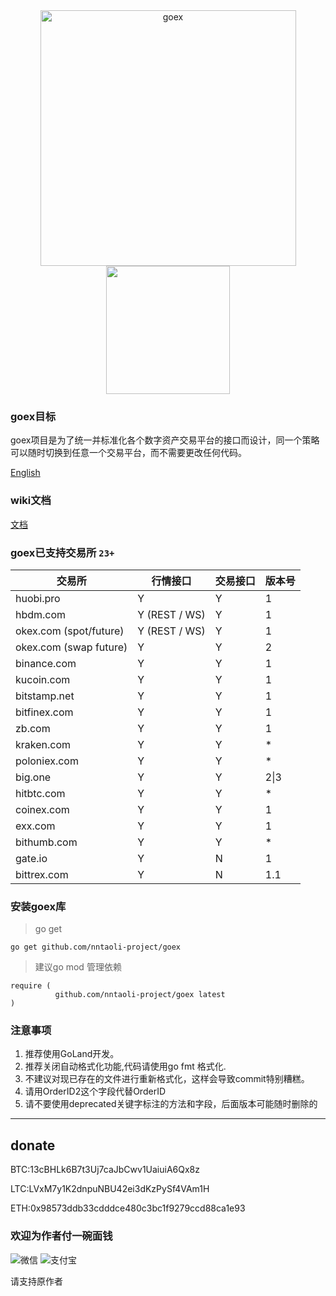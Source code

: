 <div align="center">
<img width="409" heigth="205" src="https://upload-images.jianshu.io/upload_images/6760989-dec7dc747846880e.png?imageMogr2/auto-orient/strip%7CimageView2/2/w/1240"  alt="goex">
<img width="198" height="205" src="https://upload-images.jianshu.io/upload_images/6760989-81f29f7a5dbd9bb6.jpg" >
</div>

### goex目标

goex项目是为了统一并标准化各个数字资产交易平台的接口而设计，同一个策略可以随时切换到任意一个交易平台，而不需要更改任何代码。

[English](https://github.com/nntaoli-project/goex/blob/dev/README_en.md)

### wiki文档

[文档](https://github.com/nntaoli-project/goex/wiki)

### goex已支持交易所 `23+`

| 交易所 | 行情接口 | 交易接口 | 版本号 |   
| ---   | ---     | ---     | ---   |  
| huobi.pro | Y | Y | 1 |   
| hbdm.com | Y (REST / WS)| Y |  1 |  
| okex.com (spot/future)| Y (REST / WS) | Y | 1 |  
| okex.com (swap future) | Y | Y | 2 |
| binance.com | Y | Y | 1 |  
| kucoin.com | Y | Y | 1 |
| bitstamp.net | Y | Y | 1 |  
| bitfinex.com | Y | Y | 1 |  
| zb.com | Y | Y | 1 |  
| kraken.com | Y | Y | * |  
| poloniex.com | Y | Y | * |   
| big.one | Y | Y | 2\|3 | 
| hitbtc.com | Y | Y | * |
| coinex.com | Y | Y | 1 |
| exx.com | Y | Y | 1 |
| bithumb.com | Y | Y | * |
| gate.io | Y | N | 1 |
| bittrex.com | Y | N | 1.1 |

### 安装goex库  
> go get

``` go get github.com/nntaoli-project/goex ```

>建议go mod 管理依赖
``` 
require (
          github.com/nntaoli-project/goex latest
)
```

### 注意事项

1. 推荐使用GoLand开发。
2. 推荐关闭自动格式化功能,代码请使用go fmt 格式化.
3. 不建议对现已存在的文件进行重新格式化，这样会导致commit特别糟糕。
4. 请用OrderID2这个字段代替OrderID
5. 请不要使用deprecated关键字标注的方法和字段，后面版本可能随时删除的
-----------------

donate
-----------------
BTC:13cBHLk6B7t3Uj7caJbCwv1UaiuiA6Qx8z

LTC:LVxM7y1K2dnpuNBU42ei3dKzPySf4VAm1H
 
ETH:0x98573ddb33cdddce480c3bc1f9279ccd88ca1e93

### 欢迎为作者付一碗面钱

![微信](wx_pay.JPG) ![支付宝](IMG_1177.jpg)  

请支持原作者